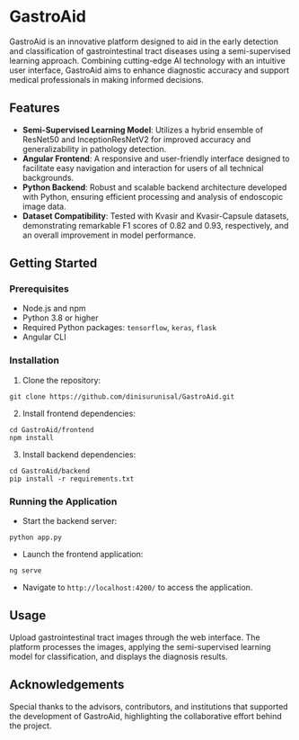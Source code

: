 # GastroAid

GastroAid is an innovative platform designed to aid in the early
detection and classification of gastrointestinal tract diseases using
a semi-supervised learning approach. Combining cutting-edge AI
technology with an intuitive user interface, GastroAid aims to enhance
diagnostic accuracy and support medical professionals in making
informed decisions.

## Features

- **Semi-Supervised Learning Model**: Utilizes a hybrid ensemble of
ResNet50 and InceptionResNetV2 for improved accuracy and
generalizability in pathology detection.
- **Angular Frontend**: A responsive and user-friendly interface
designed to facilitate easy navigation and interaction for users of
all technical backgrounds.
- **Python Backend**: Robust and scalable backend architecture
developed with Python, ensuring efficient processing and analysis of
endoscopic image data.
- **Dataset Compatibility**: Tested with Kvasir and Kvasir-Capsule
datasets, demonstrating remarkable F1 scores of 0.82 and 0.93,
respectively, and an overall improvement in model performance.

## Getting Started

### Prerequisites

- Node.js and npm
- Python 3.8 or higher
- Required Python packages: `tensorflow`, `keras`, `flask`
- Angular CLI

### Installation

1. Clone the repository:
```
git clone https://github.com/dinisurunisal/GastroAid.git
```
2. Install frontend dependencies:
```
cd GastroAid/frontend 
npm install
```
3. Install backend dependencies:
```
cd GastroAid/backend 
pip install -r requirements.txt
```
### Running the Application

- Start the backend server:
```
python app.py
```
- Launch the frontend application:
```
ng serve
```
- Navigate to `http://localhost:4200/` to access the application.

## Usage

Upload gastrointestinal tract images through the web interface. The
platform processes the images, applying the semi-supervised learning
model for classification, and displays the diagnosis results.

## Acknowledgements

Special thanks to the advisors, contributors, and institutions that
supported the development of GastroAid, highlighting the collaborative
effort behind the project.
